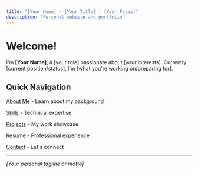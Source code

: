 ```yaml
---
title: "[Your Name] – [Your Title] | [Your Focus]"
description: "Personal website and portfolio"
---
```


# Welcome!

I'm **[Your Name]**, a [your role] passionate about [your interests]. Currently [current position/status], I'm [what you're working on/preparing for].

## Quick Navigation
[About Me](/about) - Learn about my background

[Skills](/skills) - Technical expertise

[Projects](/projects) - My work showcase

[Resume](/resume) - Professional experience

[Contact](/contact) - Let's connect

---

*[Your personal tagline or motto]*